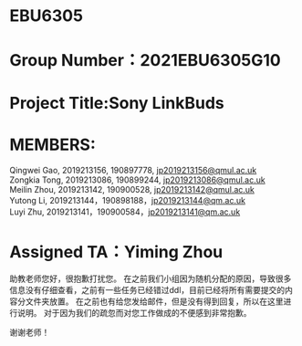 # EBU6305
# Group Number：2021EBU6305G10
# Project Title:Sony LinkBuds
# MEMBERS:
Qingwei Gao, 2019213156, 190897778, jp2019213156@qmul.ac.uk
<br>Zongkia Tong, 2019213086, 190899244, jp2019213086@qmul.ac.uk
<br>Meilin Zhou, 2019213142, 190900528, jp2019213142@qmul.ac.uk
<br>Yutong Li, 2019213144，190898188，jp2019213144@qm.ac.uk
<br>Luyi Zhu, 2019213141，190900584，jp2019213141@qm.ac.uk
# Assigned TA：Yiming Zhou


助教老师您好，很抱歉打扰您。
在之前我们小组因为随机分配的原因，导致很多信息没有仔细查看，之前有一些任务已经错过ddl，目前已经将所有需要提交的内容分文件夹放置。
在之前也有给您发给邮件，但是没有得到回复，所以在这里进行说明。
对于因为我们的疏忽而对您工作做成的不便感到非常抱歉。

谢谢老师！
